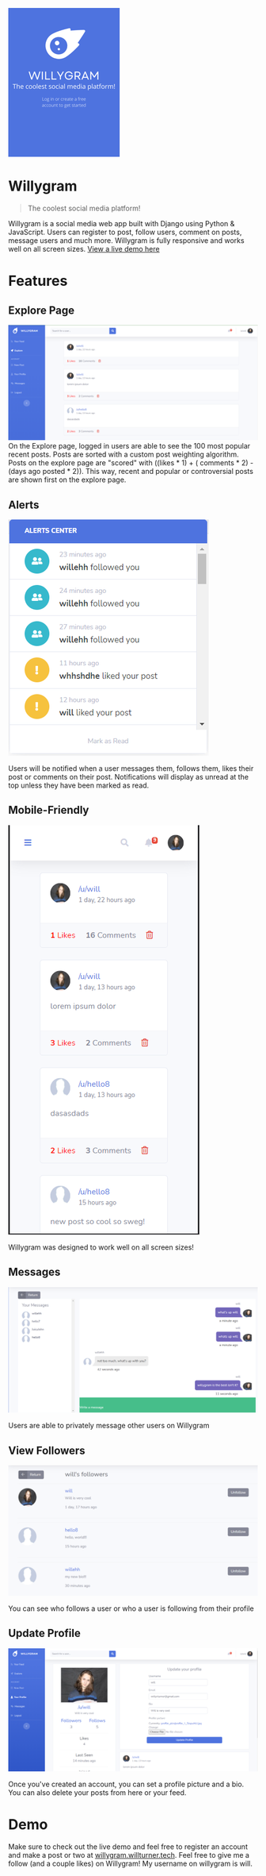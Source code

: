 
![Willygram](https://github.com/will-turner123/willygram/blob/main/img/WILLYGRAM.png?raw=)
# Willygram

> The coolest social media platform!

Willygram is a social media web app built with Django using Python & JavaScript. Users can register to post, follow users, comment on posts, message users and much more. Willygram is fully responsive and works well on all screen sizes. [View a live demo here](https://willygram.willturner.tech)

# Features
## Explore Page
![Explore Page](https://github.com/will-turner123/willygram/blob/main/img/explore.png?raw=true)
On the Explore page, logged in users are able to see the 100 most popular recent posts. Posts are sorted with a custom post weighting algorithm. Posts on the explore page are "scored" with ((likes * 1) + ( comments * 2) - (days ago posted * 2)). This way, recent and popular or controversial posts are shown first on the explore page. 

## Alerts
![Alerts](https://github.com/will-turner123/willygram/blob/main/img/alerts.png?raw=true)

Users will be notified when a user messages them, follows them, likes their post or comments on their post. Notifications will display as unread at the top unless they have been marked as read.

## Mobile-Friendly
![responsive](https://github.com/will-turner123/willygram/blob/main/img/responsive.png?raw=true)

Willygram was designed to work well on all screen sizes!

## Messages
![enter image description here](https://github.com/will-turner123/willygram/blob/main/img/messages.png?raw=true)

Users are able to privately message other users on Willygram

## View Followers
![enter image description here](https://github.com/will-turner123/willygram/blob/main/img/followers.png?raw=true)

You can see who follows a user or who a user is following from their profile

## Update Profile
![update profile](https://github.com/will-turner123/willygram/blob/main/img/update_profile.png?raw=true)

Once you've created an account, you can set a profile picture and a bio. You can also delete your posts from here or your feed.

# Demo
Make sure to check out the live demo and feel free to register an account and make a post or two at [willygram.willturner.tech](https://willygram.willturner.tech). Feel free to give me a follow (and a couple likes) on Willygram! My username on willygram is will.
